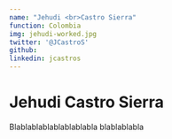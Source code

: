 ```yaml
---
name: "Jehudi <br>Castro Sierra"
function: Colombia
img: jehudi-worked.jpg
twitter: '@JCastroS'
github: 
linkedin: jcastros
---
```


# Jehudi Castro Sierra
 
Blablablablablablablabla
blablablabla

